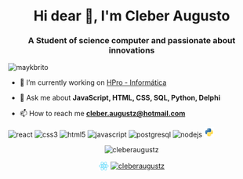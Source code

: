 <h1 align="center">Hi dear 👋, I'm Cleber Augusto</h1>
<h3 align="center">A Student of science computer and passionate about innovations</h3>
<p align="left"> <img src="https://komarev.com/ghpvc/?username=maykbrito" alt="maykbrito" /> </p>

- 🔭 I’m currently working on [HPro - Informática](http://hpro.com.br)

- 💬 Ask me about **JavaScript, HTML, CSS, SQL, Python, Delphi**

- 📫 How to reach me **cleber.augustz@hotmail.com**

<p align="left">
<img src="https://devicons.github.io/devicon/devicon.git/icons/react/react-original-wordmark.svg" alt="react" width="20" height="20"/>
<img src="https://devicons.github.io/devicon/devicon.git/icons/css3/css3-original-wordmark.svg" alt="css3"  width="20" height="20"/>
<img src="https://devicons.github.io/devicon/devicon.git/icons/html5/html5-original-wordmark.svg" alt="html5"  width="20" height="20"/>
<img src="https://devicons.github.io/devicon/devicon.git/icons/javascript/javascript-original.svg" alt="javascript" width="20" height="20"/>
<img src="https://devicons.github.io/devicon/devicon.git/icons/postgresql/postgresql-original-wordmark.svg" alt="postgresql" width="20" height="20"/>
<img src="https://devicons.github.io/devicon/devicon.git/icons/nodejs/nodejs-original.svg" alt="nodejs" width="20" height="20"/>
<img src="https://github.com/devicons/devicon/blob/master/icons/python/python-original.svg" alt="python" width="20" height="20"/>
 </p>
<p align="center">
<img src="https://github-readme-stats.vercel.app/api?username=CleberAugustz&show_icons=true" alt="cleberaugustz"/> 
</p>

<p align="center">
<a href="http://cs-dev.zapto.org" target="blank"><img align="center" src="https://github.com/devicons/devicon/blob/master/icons/react/react-original.svg" alt="cleberaugustz" height="20" width="20" /></a>
<a href="https://www.linkedin.com/in/cleberaugustz/" target="blank"><img align="center" src="https://cdn.jsdelivr.net/npm/simple-icons@3.0.1/icons/linkedin.svg" alt="cleberaugustz" height="20" width="20" /></a>
</p>
<!--
**maykbrito/maykbrito** is a ✨ _special_ ✨ repository because its `README.md` (this file) appears on your GitHub profile.

Here are some ideas to get you started:

- 🔭 I’m currently working on ...
- 🌱 I’m currently learning ...
- 👯 I’m looking to collaborate on ...
- 🤔 I’m looking for help with ...
- 💬 Ask me about ...
- 📫 How to reach me: ...
- 😄 Pronouns: ...
- ⚡ Fun fact: ...
-->
